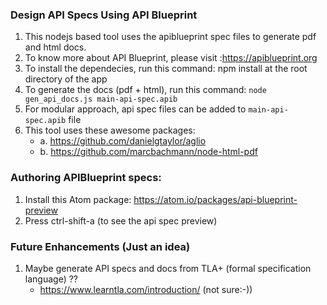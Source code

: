 ### Design API Specs Using API Blueprint
1. This nodejs based tool uses the apiblueprint spec files to generate pdf and html docs.
2. To know more about API Blueprint, please visit :https://apiblueprint.org
3. To install the dependecies, run this command: npm install at the root directory of the app
4. To generate the docs (pdf + html), run this command: 
   ```node gen_api_docs.js main-api-spec.apib```
5. For modular approach, api spec files can be added to ```main-api-spec.apib``` file
6. This tool uses these awesome packages:
      - a. https://github.com/danielgtaylor/aglio    
      - b. https://github.com/marcbachmann/node-html-pdf    

### Authoring APIBlueprint specs:
 1. Install this Atom package: https://atom.io/packages/api-blueprint-preview
 2. Press ctrl-shift-a (to see the api spec preview)
 
 ### Future Enhancements (Just an idea)
 1. Maybe generate API specs and docs from TLA+ (formal specification language)  ??
      - https://www.learntla.com/introduction/  (not sure:-))
